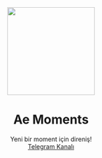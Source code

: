 <div align="center">
  <img src="https://i.hizliresim.com/6jv0DL.jpg" width="200" height="200">
  <h1>Ae Moments</h1>
</div>
<p align="center">
    Yeni bir moment için direniş!
    <br>
        <a href="https://t.me/aemoments">Telegram Kanalı</a>
    <br>
</p>

